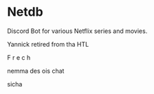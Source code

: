 # Netdb

Discord Bot for various Netflix series and movies.

Yannick retired from tha HTL

F r e c h

nemma des ois chat

sicha
